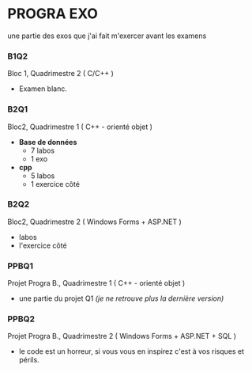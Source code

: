 # PROGRA EXO
une partie des exos que j'ai fait m'exercer avant les examens

### B1Q2
Bloc 1, Quadrimestre 2 ( C/C++ )
* Examen blanc.

### B2Q1
Bloc2, Quadrimestre 1 ( C++ - orienté objet )
* __Base de données__
	* 7 labos
	* 1 exo
* __cpp__
	* 5 labos
	* 1 exercice côté

### B2Q2
Bloc2, Quadrimestre 2 ( Windows Forms + ASP.NET )
* labos
* l'exercice côté

### PPBQ1
Projet Progra B., Quadrimestre 1 ( C++ - orienté objet )
* une partie du projet Q1 _(je ne retrouve plus la dernière version)_

### PPBQ2
Projet Progra B., Quadrimestre 2 ( Windows Forms + ASP.NET + SQL )
* le code est un horreur, si vous vous en inspirez c'est à vos risques et périls.